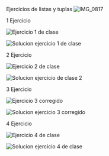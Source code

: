 Ejercicios de listas y tuplas 
![IMG_0817](https://github.com/user-attachments/assets/7cb6074e-ec84-489c-978e-607c6d0ddc53)

1 Ejercicio

![Ejercicio 1 de clase](https://github.com/user-attachments/assets/049cf266-c2c9-43fd-b946-64e9d98c97c3)

![Solucion ejercicio 1 de clase](https://github.com/user-attachments/assets/4d8e3205-4099-46aa-bba4-354f14203bcb)

2 Ejercicio

![Ejercicio 2 de clase](https://github.com/user-attachments/assets/6c0b0672-22c8-443b-b5fa-5ef59e4ddbb0)

![Solucion ejercicio de clase 2](https://github.com/user-attachments/assets/fc303994-ec91-4382-91d5-d9729427980c)

3 Ejercicio

![Ejercicio 3 corregido](https://github.com/user-attachments/assets/0da1d2cf-a9fd-4bec-afb3-ad9d2e4c80b9)


![Solucion ejercicio 3 corregido](https://github.com/user-attachments/assets/f7698ded-23cd-4371-8860-499ad6a0ba48)





4 Ejercicio

![Ejercicio 4 de clase](https://github.com/user-attachments/assets/d6d852a6-e7a5-4ee9-9ea6-c0d0c640cf32)

![Solucion ejercicio 4 de clase](https://github.com/user-attachments/assets/028a13fa-4dd2-4b6b-b488-b36c2a16a2c3)








